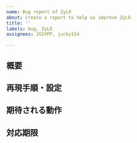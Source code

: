 ```yaml
---
name: Bug report of ZyLO
about: Create a report to help us improve ZyLO
title: ''
labels: bug, ZyLO
assignees: JG1VPP, jucky154

---
```


## 概要

## 再現手順・設定

## 期待される動作

## 対応期限
